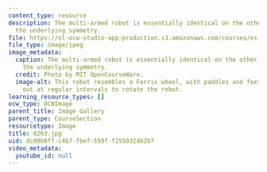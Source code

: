 ```yaml
---
content_type: resource
description: The multi-armed robot is essentially identical on the other side; note
  the underlying symmetry.
file: https://ol-ocw-studio-app-production.s3.amazonaws.com/courses/es-293-lego-robotics-spring-2007/dc09b0ffc4b7fbef559ff2550324b2b7_0264.jpg
file_type: image/jpeg
image_metadata:
  caption: The multi-armed robot is essentially identical on the other side; note
    the underlying symmetry.
  credit: Photo by MIT OpenCourseWare.
  image-alt: This robot resembles a Ferris wheel, with paddles and feet extending
    out at regular intervals to rotate the robot.
learning_resource_types: []
ocw_type: OCWImage
parent_title: Image Gallery
parent_type: CourseSection
resourcetype: Image
title: 0263.jpg
uid: dc09b0ff-c4b7-fbef-559f-f2550324b2b7
video_metadata:
  youtube_id: null
---
```

